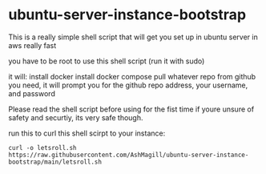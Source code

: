 # ubuntu-server-instance-bootstrap

This is a really simple shell script that will get you set up in ubuntu server in aws really fast

you have to be root to use this shell script (run it with sudo)

it will:
install docker
install docker compose
pull whatever repo from github you need, it will prompt you for the github repo address, your username, and password

Please read the shell script before using for the fist time if youre unsure of safety and securtiy, its very safe though.

run this to curl this shell scirpt to your instance:

```
curl -o letsroll.sh https://raw.githubusercontent.com/AshMagill/ubuntu-server-instance-bootstrap/main/letsroll.sh
```
